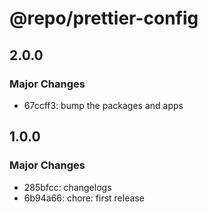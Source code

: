 # @repo/prettier-config

## 2.0.0

### Major Changes

- 67ccff3: bump the packages and apps

## 1.0.0

### Major Changes

- 285bfcc: changelogs
- 6b94a66: chore: first release
